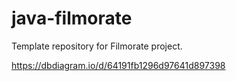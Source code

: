 # java-filmorate
Template repository for Filmorate project.

https://dbdiagram.io/d/64191fb1296d97641d897398


